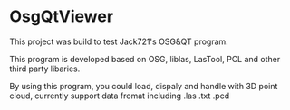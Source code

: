 # OsgQtViewer
This project was build to test Jack721's OSG&QT program.

This program is developed based on OSG, liblas, LasTool, PCL and other third party libaries.

By using this program, you could load, dispaly and handle with 3D point cloud, currently support data fromat including .las .txt .pcd


